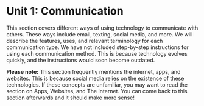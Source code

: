# Unit 1: Communication
This section covers different ways of using technology to communicate with others. These ways include email, texting, social media, and more. We will describe the features, uses, and relevant terminology for each communication type. We have not included step-by-step instructions for using each communication method. This is because technology evolves quickly, and the instructions would soon become outdated.


**Please note:** This section frequently mentions the internet, apps, and websites. This is because social media relies on the existence of these technologies. If these concepts are unfamiliar, you may want to read the section on Apps, Websites, and The Internet. You can come back to this section afterwards and it should make more sense!
